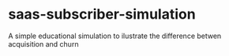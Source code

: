 # saas-subscriber-simulation
A simple educational simulation to ilustrate the difference betwen acquisition and churn
